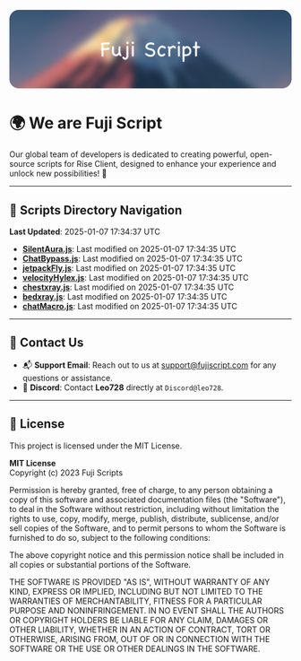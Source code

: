 ![Banner](.github/b.webp)

# 🌍 **We are Fuji Script**

Our global team of developers is dedicated to creating powerful, open-source scripts for Rise Client, designed to enhance your experience and unlock new possibilities! 🌟

---
<!-- SCRIPTS_NAVIGATION_START -->
## 📂 **Scripts Directory Navigation**

**Last Updated**: 2025-01-07 17:34:37 UTC

- **[SilentAura.js](scripts/SilentAura.js)**: Last modified on 2025-01-07 17:34:35 UTC
- **[ChatBypass.js](scripts/ChatBypass.js)**: Last modified on 2025-01-07 17:34:35 UTC
- **[jetpackFly.js](scripts/jetpackFly.js)**: Last modified on 2025-01-07 17:34:35 UTC
- **[velocityHylex.js](scripts/velocityHylex.js)**: Last modified on 2025-01-07 17:34:35 UTC
- **[chestxray.js](scripts/chestxray.js)**: Last modified on 2025-01-07 17:34:35 UTC
- **[bedxray.js](scripts/bedxray.js)**: Last modified on 2025-01-07 17:34:35 UTC
- **[chatMacro.js](scripts/chatMacro.js)**: Last modified on 2025-01-07 17:34:35 UTC

<!-- SCRIPTS_NAVIGATION_END -->

---

## 💬 **Contact Us**  
- 📬 **Support Email**: Reach out to us at [support@fujiscript.com](mailto:support@fujiscript.com) for any questions or assistance.  
- 💬 **Discord**: Contact **Leo728** directly at `Discord@leo728`.

---

## 📜 **License**

This project is licensed under the MIT License.  

**MIT License**  
Copyright (c) 2023 Fuji Scripts  

Permission is hereby granted, free of charge, to any person obtaining a copy of this software and associated documentation files (the "Software"), to deal in the Software without restriction, including without limitation the rights to use, copy, modify, merge, publish, distribute, sublicense, and/or sell copies of the Software, and to permit persons to whom the Software is furnished to do so, subject to the following conditions:  

The above copyright notice and this permission notice shall be included in all copies or substantial portions of the Software.  

THE SOFTWARE IS PROVIDED "AS IS", WITHOUT WARRANTY OF ANY KIND, EXPRESS OR IMPLIED, INCLUDING BUT NOT LIMITED TO THE WARRANTIES OF MERCHANTABILITY, FITNESS FOR A PARTICULAR PURPOSE AND NONINFRINGEMENT. IN NO EVENT SHALL THE AUTHORS OR COPYRIGHT HOLDERS BE LIABLE FOR ANY CLAIM, DAMAGES OR OTHER LIABILITY, WHETHER IN AN ACTION OF CONTRACT, TORT OR OTHERWISE, ARISING FROM, OUT OF OR IN CONNECTION WITH THE SOFTWARE OR THE USE OR OTHER DEALINGS IN THE SOFTWARE.  
